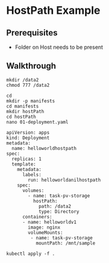 # HostPath Example 

## Prerequisites 

  * Folder on Host needs to be present

## Walkthrough 

```
mkdir /data2
chmod 777 /data2
```

```
cd
mkdir -p manifests
cd manifests
mkdir hostPath
cd hostPath
nano 01-deployment.yaml
```

```
apiVersion: apps
kind: Deployment
metadata:
  name: helloworldhostpath
spec:
  replicas: 1
  template:
    metadata:
      labels:
        run: helloworldanilhostpath
    spec:
      volumes:
        - name: task-pv-storage
          hostPath:
            path: /data2
            type: Directory
      containers:
      - name: helloworldv1
        image: nginx
        volumeMounts:
         - name: task-pv-storage
           mountPath: /mnt/sample

```

```
kubectl apply -f . 
```
